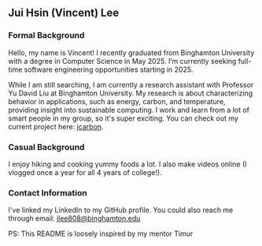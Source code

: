 ## Jui Hsin (Vincent) Lee

### Formal Background
Hello, my name is Vincent! I recently graduated from Binghamton University with a degree in Computer Science in May 2025. I’m currently seeking full-time software engineering opportunities starting in 2025. 

While I am still searching, I am currently a research assistant with Professor Yu David Liu at Binghamton University. My research is about characterizing behavior in applications, such as energy, carbon, and temperature, providing insight into sustainable computing. I work and learn from a lot of smart people in my group, so it's super exciting. You can check out my current project here: [jcarbon](https://github.com/project-jcarbon/jcarbon).

### Casual Background
I enjoy hiking and cooking yummy foods a lot. I also make videos online (I vlogged once a year for all 4 years of college!).

### Contact Information
I've linked my LinkedIn to my GitHub profile. You could also reach me through email: jlee808@binghamton.edu

PS: This README is loosely inspired by my mentor Timur

<!--
**jlee5205/jlee5205** is a ✨ _special_ ✨ repository because its `README.md` (this file) appears on your GitHub profile.

Here are some ideas to get you started:

- 🔭 I’m currently working on ...
- 🌱 I’m currently learning ...
- 👯 I’m looking to collaborate on ...
- 🤔 I’m looking for help with ...
- 💬 Ask me about ...
- 📫 How to reach me: ...
- 😄 Pronouns: ...
- ⚡ Fun fact: ...
-->
